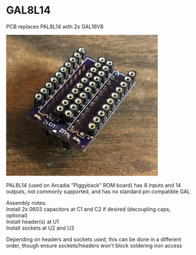 # GAL8L14

PCB replaces PAL8L14 with 2x GAL16V8

![assembled](assembled.jpg)

PAL8L14 (used on Arcadia "Piggyback" ROM board) has 8 inputs and 14 outputs, not commonly supported, and has no standard pin compatible GAL

Assembly notes:  
Install 2x 0603 capacitors at C1 and C2 if desired (decoupling caps, optional)  
Install header(s) at U1  
Install sockets at U2 and U3  

Depending on headers and sockets used, this can be done in a different order, though ensure sockets/headers won't block soldering iron access